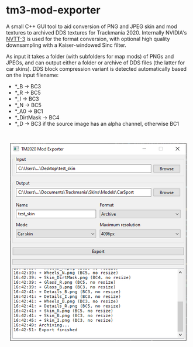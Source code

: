 # tm3-mod-exporter

A small C++ GUI tool to aid conversion of PNG and JPEG skin and mod textures to archived DDS textures for Trackmania 2020. Internally NVIDIA's [NVTT-3](https://developer.nvidia.com/gpu-accelerated-texture-compression) is used for the format conversion, with optional high quality downsampling with a Kaiser-windowed Sinc filter.

As input it takes a folder (with subfolders for map mods) of PNGs and JPEGs, and can output either a folder or archive of DDS files (the latter for car skins). DDS block compression variant is detected automatically based on the input filename:

- *_B -> BC3
- *_R -> BC5
- *_I -> BC3
- *_N -> BC5
- *_A0 -> BC1
- *_DirtMask -> BC4
- *_D -> BC3 if the source image has an alpha channel, otherwise BC1

<br />
<p align="center">
  <img src="https://raw.githubusercontent.com/bozbez/tm3-mod-exporter/master/media/screenshot.png" />
</p>